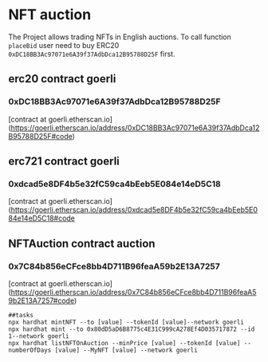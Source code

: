 # NFT auction

The Project allows trading NFTs in English auctions. To call function `placeBid` user need to buy ERC20 `0xDC18BB3Ac97071e6A39f37AdbDca12B95788D25F` first.

## erc20 contract goerli
### 0xDC18BB3Ac97071e6A39f37AdbDca12B95788D25F

[contract at goerli.etherscan.io] (https://goerli.etherscan.io/address/0xDC18BB3Ac97071e6A39f37AdbDca12B95788D25F#code)



## erc721 contract goerli
### 0xdcad5e8DF4b5e32fC59ca4bEeb5E084e14eD5C18
[contract at goerli.etherscan.io] (https://goerli.etherscan.io/address/0xdcad5e8DF4b5e32fC59ca4bEeb5E084e14eD5C18#code

## NFTAuction contract auction
### 0x7C84b856eCFce8bb4D711B96feaA59b2E13A7257
[contract at goerli.etherscan.io] (https://goerli.etherscan.io/address/0x7C84b856eCFce8bb4D711B96feaA59b2E13A7257#code)


```shell
##tasks
npx hardhat mintNFT --to [value] --tokenId [value]--network goerli
npx hardhat mint --to 0x80dD5aD6B8775c4E31C999cA278Ef4D035717872 --id 1--network goerli
npx hardhat listNFTOnAuction --minPrice [value] --tokenId [value] --numberOfDays [value] --MyNFT [value] --network goerli

```
